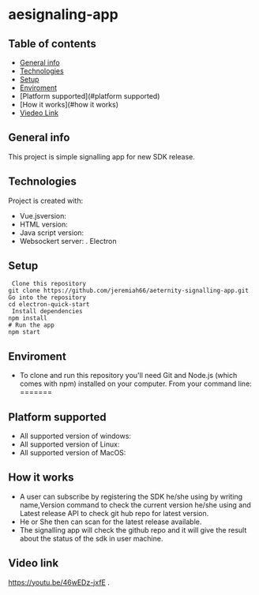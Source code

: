 # aesignaling-app
## Table of contents
* [General info](#general-info)
* [Technologies](#technologies)
* [Setup](#setup)
* [Enviroment](#enviroment)
* [Platform supported](#platform supported)
* [How it works](#how it works)
* [Viedeo Link](#https://youtu.be/46wEDz-jxfE)

## General info
This project is simple signalling app for new SDK release.
	
## Technologies
Project is created with:
* Vue.jsversion:
* HTML version: 
* Java script version:
* Websockert server:
. Electron

	
## Setup
```
 Clone this repository
git clone https://github.com/jeremiah66/aeternity-signalling-app.git
Go into the repository
cd electron-quick-start
 Install dependencies
npm install
# Run the app
npm start
```
## Enviroment
* To clone and run this repository you'll need Git and Node.js (which comes with npm) installed on your computer. From your command line:
=======
## Platform supported
* All supported version of windows:
* All supported version of Linux: 
* All supported version of MacOS:
## How it works
* A user can subscribe by registering the SDK he/she using by writing name,Version command to check the current version he/she using and Latest release API to check git hub repo for latest version.
* He or She then can scan for the latest release available. 
* The signalling app will check the github repo and it will give the result about the status of the sdk in user machine.

## Video link
https://youtu.be/46wEDz-jxfE
.
